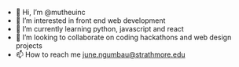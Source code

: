 - 👋 Hi, I’m @mutheuinc
- 👀 I’m interested in front end web development
- 🌱 I’m currently learning python, javascript and react
- 💞️ I’m looking to collaborate on coding hackathons and web design projects
- 📫 How to reach me june.ngumbau@strathmore.edu

<!---
mutheuinc/mutheuinc is a ✨ special ✨ repository because its `README.md` (this file) appears on your GitHub profile.
You can click the Preview link to take a look at your changes.
--->
